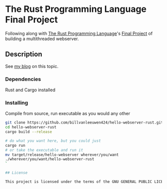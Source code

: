 # The Rust Programming Language Final Project

Following along with [The Rust Programming Language](https://doc.rust-lang.org/book/title-page.html)'s [Final Project](https://doc.rust-lang.org/book/ch20-00-final-project-a-web-server.html) of building a multithreaded webserver.

## Description

See [my blog](https://blog.billvanleeuwen.ca/exploring-rust-a-juniour-c-programmers-insight) on this topic.

### Dependencies

Rust and Cargo installed

### Installing

Compile from source, run executable as you would any other
```bash
git clone https://github.com/billvanleeuwen424/hello-webserver-rust.git
cd hello-webserver-rust
cargo build --release

# do what you want here, but you could just
cargo run
# or take the executable and run it
mv target/release/hello-webserver wherever/you/want
./wherever/you/want/hello-webserver-rust
`

## License

This project is licensed under the terms of the GNU GENERAL PUBLIC LICENSE. - see the LICENSE.md file for details
